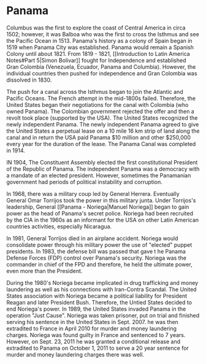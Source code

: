 # Panama

Columbus was the first to explore the coast of Central America in circa 1502; however, it was Balboa who was the first to cross the Isthmus and see the Pacific Ocean in 1513. Panama's history as a colony of Spain began in 1519 when Panama City was established. Panama would remain a Spanish Colony until about 1821. From 1819 - 1821, [[Introduction to Latin America Notes#Part 5|Simon Bolivar]] fought for Independence and established Gran Colombia (Venezuela, Ecuador, Panama and Columbia). However, the individual countries then pushed for independence and Gran Colombia was dissolved in 1830.

The push for a canal across the Isthmus began to join the Atlantic and Pacific Oceans. The French attempt in the mid-1800s failed. Therefore, the United States began their negotiations for the canal with Colombia (who owned Panama). The Colombian government rejected the offer and then a revolt took place (supported by the USA). The United States recognized the newly independent Panama. The  newly independent Panama agreed to give the United States a perpetual lease on a 10 mile 16 km strip of land along the canal and in return the USA paid Panama \$10 million and other \$250,000 every year for the duration of the lease. The Panama Canal was completed in 1914.

IN 1904, The Constituent Assembly elected the first constitutional President of the Republic of Panama. The independent Panama was a democracy with a mandate of an elected president. However, sometimes the Panamanian government had periods of political instability and corruption.

In 1968, there was a military coup led by General Herrera. Eventually General Omar Torrijos took the power in this military junta. Under Torrijos's leadership, General [[Panama - Noriega|Manuel Noriega]] began to gain power as the head of Panama's secret police. Noriega had been recruited by the CIA in the 1960s as an informant for the USA on other Latin American countries activities, especially Nicaragua.

In 1981, General Torrijos died in an airplane accident. Noriega would consolidate power through his military power the use of "elected" puppet presidents. In 1983, the defense bill was passed that gave t he Panama Defense Forces (FDP) control over Panama's security. Noriega was the commander in chief of the FPD and therefore, he held the ultimate power, even more than the President.

During the 1980's Noriega became implicated in drug trafficking and money laundering as well as his connections with Iran-Contra Scandal. The United States association with Noriega became a political liability for President Reagan and later President Bush. Therefore, the Untied States decided to end Noriega's power. In 1989, the United States invaded Panama in the operation "Just Cause". Noriega was taken prisoner, put on trial and finished serving his sentence in the United States in Sept. 2007. he was then extradited to France in April 2010 for murder and money laundering charges. Noriega was found guilty in France and sentenced to 7 years. However, on Sept. 23, 2011 he was granted a conditional release and extradited to Panama on October 1, 2011 to serve a 20 year sentence for murder and money laundering charges there was well.
